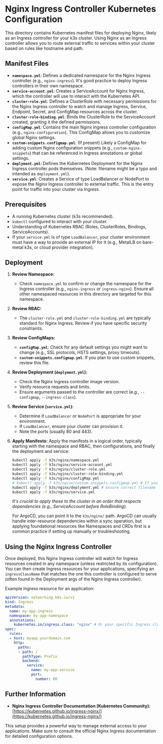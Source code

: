 # Nginx Ingress Controller Kubernetes Configuration

This directory contains Kubernetes manifest files for deploying Nginx, likely as an Ingress controller for your k3s cluster. Using Nginx as an Ingress controller allows you to route external traffic to services within your cluster based on rules like hostname and path.

## Manifest Files

- **`namespace.yml`**: Defines a dedicated namespace for the Nginx Ingress controller (e.g., `nginx-ingress`). It's good practice to deploy Ingress controllers in their own namespace.
- **`service-account.yml`**: Creates a ServiceAccount for Nginx Ingress, which the controller will use to interact with the Kubernetes API.
- **`cluster-role.yml`**: Defines a ClusterRole with necessary permissions for the Nginx Ingress controller to watch and manage Ingress, Service, Endpoint, Secret, and ConfigMap resources across the cluster.
- **`cluster-role-binding.yml`**: Binds the ClusterRole to the ServiceAccount created, granting it the defined permissions.
- **`configMap.yml`**: Contains the main Nginx Ingress controller configuration (e.g., `nginx-configuration`). This ConfigMap allows you to customize global Nginx settings.
- **`custom-snippets.configmap.yml`**: (If present) Likely a ConfigMap for adding custom Nginx configuration snippets (e.g., `custom-nginx-snippets`) that can be referenced in Ingress annotations or global settings.
- **`deplyment.yml`**: Defines the Kubernetes Deployment for the Nginx Ingress controller pods themselves. (Note: filename might be a typo and intended as `deployment.yml`).
- **`service.yml`**: Creates a Service of type LoadBalancer or NodePort to expose the Nginx Ingress controller to external traffic. This is the entry point for traffic into your cluster via Ingress.

## Prerequisites

- A running Kubernetes cluster (k3s recommended).
- `kubectl` configured to interact with your cluster.
- Understanding of Kubernetes RBAC (Roles, ClusterRoles, Bindings, ServiceAccounts).
- If your `service.yml` is of type `LoadBalancer`, your cluster environment must have a way to provide an external IP for it (e.g., MetalLB on bare-metal k3s, or cloud provider integration).

## Deployment

1.  **Review Namespace:**
    - Check `namespace.yml` to confirm or change the namespace for the Ingress controller (e.g., `nginx-ingress` or `ingress-nginx`). Ensure all other namespaced resources in this directory are targeted for this namespace.

2.  **Review RBAC:**
    - The `cluster-role.yml` and `cluster-role-binding.yml` are typically standard for Nginx Ingress. Review if you have specific security constraints.

3.  **Review ConfigMaps:**
    - **`configMap.yml`**: Check for any default settings you might want to change (e.g., SSL protocols, HSTS settings, proxy timeouts).
    - **`custom-snippets.configmap.yml`**: If you plan to use custom snippets, review this file.

4.  **Review Deployment (`deplyment.yml`):**
    - Check the Nginx Ingress controller image version.
    - Verify resource requests and limits.
    - Ensure arguments passed to the controller are correct (e.g., `--configmap`, `--ingress-class`).

5.  **Review Service (`service.yml`):**
    - Determine if `LoadBalancer` or `NodePort` is appropriate for your environment.
    - If `LoadBalancer`, ensure your cluster can provision it.
    - Note the ports (usually 80 and 443).

6.  **Apply Manifests:**
    Apply the manifests in a logical order, typically starting with the namespace and RBAC, then configurations, and finally the deployment and service:
    ```bash
    kubectl apply -f k3s/nginx/namespace.yml
    kubectl apply -f k3s/nginx/service-account.yml
    kubectl apply -f k3s/nginx/cluster-role.yml
    kubectl apply -f k3s/nginx/cluster-role-binding.yml
    kubectl apply -f k3s/nginx/configMap.yml
    # kubectl apply -f k3s/nginx/custom-snippets.configmap.yml # If you use it
    kubectl apply -f k3s/nginx/deplyment.yml # Ensure correct filename
    kubectl apply -f k3s/nginx/service.yml
    ```
    *It's crucial to apply these to the cluster in an order that respects dependencies (e.g., ServiceAccount before RoleBinding).*

    For ArgoCD, you can point it to the `k3s/nginx/` path. ArgoCD can usually handle inter-resource dependencies within a sync operation, but applying foundational resources like Namespaces and CRDs first is a common practice if setting up manually or troubleshooting.

## Using the Nginx Ingress Controller

Once deployed, this Nginx Ingress controller will watch for Ingress resources created in any namespace (unless restricted by its configuration). You can then create Ingress resources for your applications, specifying an `ingressClassName` that matches the one this controller is configured to serve (often found in the Deployment args of the Nginx Ingress controller).

Example Ingress resource for an application:
```yaml
apiVersion: networking.k8s.io/v1
kind: Ingress
metadata:
  name: my-app-ingress
  namespace: my-app-namespace
  annotations:
    kubernetes.io/ingress.class: "nginx" # Or your specific Ingress class
spec:
  rules:
  - host: myapp.yourdomain.com
    http:
      paths:
      - path: /
        pathType: Prefix
        backend:
          service:
            name: my-app-service
            port:
              number: 80
```

## Further Information

- **Nginx Ingress Controller Documentation (Kubernetes Community):** [https://kubernetes.github.io/ingress-nginx/](https://kubernetes.github.io/ingress-nginx/)

This setup provides a powerful way to manage external access to your applications. Make sure to consult the official Nginx Ingress documentation for detailed configuration options.
